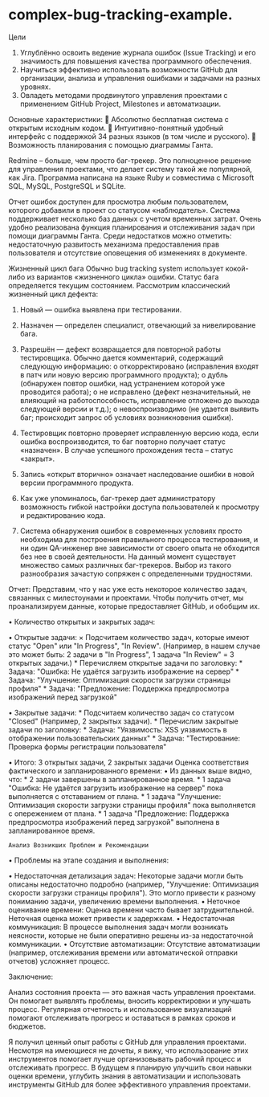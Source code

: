 # complex-bug-tracking-example.
Цели
1. Углублённо освоить ведение журнала ошибок (Issue Tracking) и его значимость для повышения качества программного обеспечения.
2. Научиться эффективно использовать возможности GitHub для организации, анализа и управления ошибками и задачами на разных уровнях.
3. Овладеть методами продвинутого управления проектами с применением GitHub Project, Milestones и автоматизации.

Основные характеристики:
 Абсолютно бесплатная система с открытым исходным кодом.
 Интуитивно-понятный удобный интерфейс с поддержкой 34
разных языков (в том числе и русского).
 Возможность планирования с помощью диаграммы Ганта.

Redmine – больше, чем просто баг-трекер. Это полноценное решение
для управления проектами, что делает систему такой же популярной, как Jira.
Программа написана на языке Ruby и совместима с Microsoft SQL, MySQL,
PostgreSQL и SQLite.

Отчет ошибок доступен для просмотра любым пользователем, которого
добавили в проект со статусом «наблюдатель». Система поддерживает
несколько баз данных с учетом временных затрат. Очень удобно реализована
функция планирования и отслеживания задач при помощи диаграммы Ганта.
Среди недостатков можно отметить: недостаточную развитость
механизма предоставления прав пользователя и отсутствие оповещения об
изменениях в документе.

Жизненный цикл бага
Обычно bug tracking system использует кокой-либо из вариантов
«жизненного цикла» ошибки. Статус бага определяется текущим состоянием.
Рассмотрим классический жизненный цикл дефекта:
1. Новый — ошибка выявлена при тестировании.
2. Назначен — определен специалист, отвечающий за
нивелирование бага.
3. Разрешён — дефект возвращается для повторной работы
тестировщика. Обычно дается комментарий, содержащий следующую
информацию:
o откорректировано (исправления входят в патч или новую версию
программного продукта);
o дубль (обнаружен повтор ошибки, над устранением которой уже
проводится работа);
o не исправлено (дефект незначительный, не влияющий на
работоспособность, исправление отложено до выхода следующей версии и
т.д.);
o невоспроизводимо (не удается выявить баг; происходит запрос об
условиях возникновения ошибки).
4. Тестировщик повторно проверяет исправленную версию кода,
если ошибка воспроизводится, то баг повторно получает статус «назначен». В
случае успешного прохождения теста – статус «закрыт».

5. Запись «открыт вторично» означает наследование ошибки в
новой версии программного продукта.
6. Как уже упоминалось, баг-трекер дает администратору
возможность гибкой настройки доступа пользователей к просмотру и
редактированию кода.
7. Система обнаружения ошибок в современных условиях просто
необходима для построения правильного процесса тестирования, и ни один
QA-инженер вне зависимости от своего опыта не обходится без нее в своей
деятельности. На данный момент существует множество самых различных
баг-трекеров. Выбор из такого разнообразия зачастую сопряжен с
определенными трудностями.

Отчет: Представим, что у нас уже есть некоторое количество задач, связанных с милестоунами и проектами. Чтобы получить отчет, мы проанализируем данные, которые предоставляет GitHub, и обобщим их.

•  Количество открытых и закрытых задач:

  •  Открытые задачи:
    ×  Подсчитаем количество задач, которые имеют статус "Open" или "In Progress", "In Review". (Например, в нашем случае это может быть: 2 задачи в "In Progress", 1 задача "In Review" = 3 открытых задачи.)
    *  Перечисляем открытые задачи по заголовку:
       * Задача: "Ошибка: Не удаётся загрузить изображение на сервер"
      *  Задача: "Улучшение: Оптимизация скорости загрузки страницы профиля"
      *  Задача: "Предложение: Поддержка предпросмотра изображений перед загрузкой"
      
  •  Закрытые задачи:
     * Подсчитаем количество задач со статусом "Closed" (Например, 2 закрытых задачи).
    * Перечислим закрытые задачи по заголовку:
      *  Задача: "Уязвимость: XSS уязвимость в отображении пользовательских данных"
      *  Задача: "Тестирование: Проверка формы регистрации пользователя"
   
  •  Итого: 3 открытых задачи, 2 закрытых задачи
  Оценка соответствия фактического и запланированного времени:
  •  Из данных выше видно, что:
    *  2 задачи завершены в запланированное время.
    * 1 задача "Ошибка: Не удаётся загрузить изображение на сервер" пока выполняется с отставанием от плана.
    * 1 задача "Улучшение: Оптимизация скорости загрузки страницы профиля" пока выполняется с опережением от плана.
    * 1 задача "Предложение: Поддержка предпросмотра изображений перед загрузкой" выполнена в запланированное время.

    Анализ Возникших Проблем и Рекомендации

•  Проблемы на этапе создания и выполнения:

  •  Недостаточная детализация задач: Некоторые задачи могли быть описаны недостаточно подробно (например, "Улучшение: Оптимизация скорости загрузки страницы профиля"). Это могло привести к разному пониманию задачи, увеличению времени выполнения.
  •  Неточное оценивание времени: Оценка времени часто бывает затруднительной. Неточная оценка может привести к задержкам.
  •  Недостаточная коммуникация: В процессе выполнения задач могли возникать неясности, которые не были оперативно решены из-за недостаточной коммуникации.
  •  Отсутствие автоматизации: Отсутствие автоматизации (например, отслеживания времени или автоматической отправки отчетов) усложняет процесс.

  Заключение:

Анализ состояния проекта — это важная часть управления проектами. Он помогает выявлять проблемы, вносить корректировки и улучшать процесс. Регулярная отчетность и использование визуализаций помогают отслеживать прогресс и оставаться в рамках сроков и бюджетов.

Я получил ценный опыт работы с GitHub для управления проектами. Несмотря на имеющиеся не дочеты, я вижу, что использование этих инструментов помогает лучше организовывать рабочий процесс и отслеживать прогресс. В будущем я планирую улучшить свои навыки оценки времени, углубить знания в автоматизации и использовать инструменты GitHub для более эффективного управления проектами.
